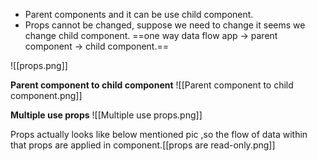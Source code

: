 - Parent components and it can be use child component.
- Props cannot be changed, suppose we need to change it seems we change child component.
==one way data flow app -> parent component -> child component.==

![[props.png]]

**Parent component to child component**
![[Parent component to child component.png]]

**Multiple use props**
![[Multiple use props.png]]

Props actually looks like below mentioned pic ,so the flow  of data within that props are applied in component.[[props are read-only.png]]